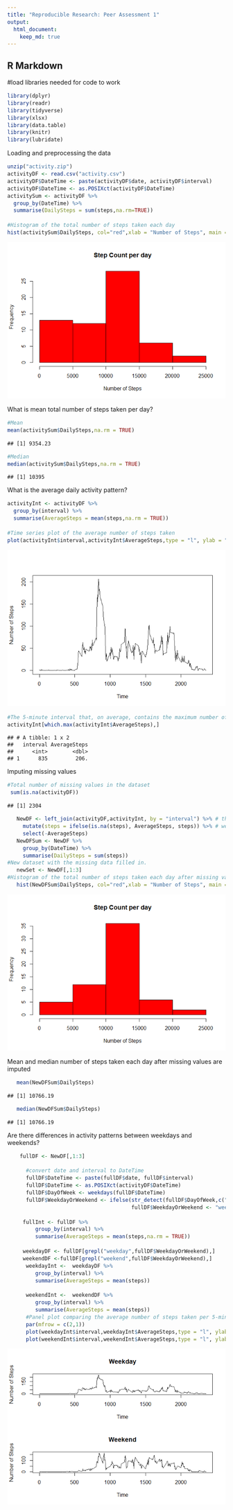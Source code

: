 ```yaml
---
title: "Reproducible Research: Peer Assessment 1"
output: 
  html_document:
    keep_md: true
---
```



## R Markdown


#load libraries needed for code to work 

```r
library(dplyr)
library(readr)
library(tidyverse)       
library(xlsx)
library(data.table)
library(knitr)
library(lubridate)
```

Loading and preprocessing the data

```r
unzip("activity.zip")
activityDF <- read.csv("activity.csv")
activityDF$DateTime <- paste(activityDF$date, activityDF$interval)
activityDF$DateTime <- as.POSIXct(activityDF$DateTime)
activitySum <- activityDF %>%            
  group_by(DateTime) %>%                     
  summarise(DailySteps = sum(steps,na.rm=TRUE))    

#Histogram of the total number of steps taken each day
hist(activitySum$DailySteps, col="red",xlab = "Number of Steps", main = "Step Count per day")
```

![](PA1_template_files/figure-html/unnamed-chunk-2-1.png)<!-- -->


What is mean total number of steps taken per day?

```r
#Mean
mean(activitySum$DailySteps,na.rm = TRUE) 
```

```
## [1] 9354.23
```

```r
#Median
median(activitySum$DailySteps,na.rm = TRUE) 
```

```
## [1] 10395
```

What is the average daily activity pattern?

```r
activityInt <- activityDF %>%            
  group_by(interval) %>%                     
  summarise(AverageSteps = mean(steps,na.rm = TRUE))        

#Time series plot of the average number of steps taken
plot(activityInt$interval,activityInt$AverageSteps,type = "l", ylab = "Number of Steps", xlab = "Time")
```

![](PA1_template_files/figure-html/unnamed-chunk-4-1.png)<!-- -->

```r
#The 5-minute interval that, on average, contains the maximum number of steps
activityInt[which.max(activityInt$AverageSteps),]
```

```
## # A tibble: 1 x 2
##   interval AverageSteps
##      <int>        <dbl>
## 1      835         206.
```


Imputing missing values

```r
#Total number of missing values in the dataset 
 sum(is.na(activityDF))
```

```
## [1] 2304
```

```r
   NewDF <- left_join(activityDF,activityInt, by = "interval") %>% # this will generate age.x and age.y
     mutate(steps = ifelse(is.na(steps), AverageSteps, steps)) %>% # we generate a joint 'age' variable
     select(-AverageSteps) 
   NewDFSum <- NewDF %>%            
     group_by(DateTime) %>%                     
     summarise(DailySteps = sum(steps))   
#New dataset with the missing data filled in.
   newSet <- NewDF[,1:3]
#Histogram of the total number of steps taken each day after missing values are imputed
   hist(NewDFSum$DailySteps, col="red",xlab = "Number of Steps", main = "Step Count per day")
```

![](PA1_template_files/figure-html/unnamed-chunk-5-1.png)<!-- -->

Mean and median number of steps taken each day after missing values are imputed

```r
   mean(NewDFSum$DailySteps) 
```

```
## [1] 10766.19
```

```r
   median(NewDFSum$DailySteps) 
```

```
## [1] 10766.19
```

Are there differences in activity patterns between weekdays and weekends?

```r
    fullDF <- NewDF[,1:3]

      #convert date and interval to DateTime 
      fullDF$DateTime <- paste(fullDF$date, fullDF$interval)
      fullDF$DateTime <- as.POSIXct(activityDF$DateTime)
      fullDF$DayOfWeek <- weekdays(fullDF$DateTime)
      fullDF$WeekdayOrWeekend <- ifelse(str_detect(fullDF$DayOfWeek,c("Monday|Tuesday|Wednesday|Thursday|Friday")),
                                        fullDF$WeekdayOrWeekend <- "weekday", fullDF$WeekdayOrWeekend <- "weekend")
    
     fullInt <- fullDF %>%            
         group_by(interval) %>%                     
         summarise(AverageSteps = mean(steps,na.rm = TRUE))   
    
     weekdayDF <- fullDF[grepl("weekday",fullDF$WeekdayOrWeekend),] 
     weekendDF <-fullDF[grepl("weekend",fullDF$WeekdayOrWeekend),] 
      weekdayInt <-  weekdayDF %>%            
         group_by(interval) %>%                     
         summarise(AverageSteps = mean(steps))   
      
      weekendInt <-  weekendDF %>%            
         group_by(interval) %>%                     
         summarise(AverageSteps = mean(steps))   
      #Panel plot comparing the average number of steps taken per 5-minute interval across weekdays and weekends
      par(mfrow = c(2,1))
      plot(weekdayInt$interval,weekdayInt$AverageSteps,type = "l", ylab = "Number of Steps", xlab = "Time", main = "Weekday")
      plot(weekendInt$interval,weekendInt$AverageSteps,type = "l", ylab = "Number of Steps", xlab = "Time", main = "Weekend")
```

![](PA1_template_files/figure-html/unnamed-chunk-7-1.png)<!-- -->



